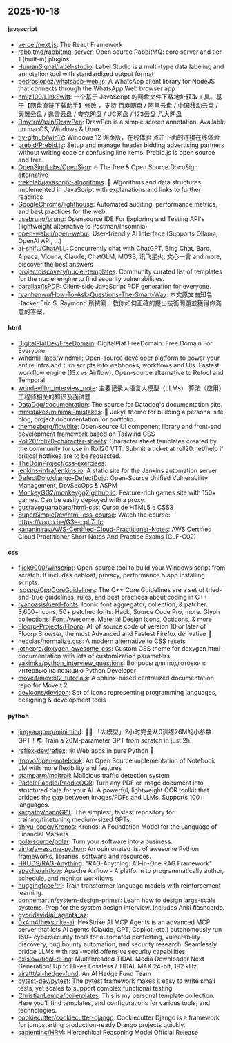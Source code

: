 ## 2025-10-18

#### javascript
* [vercel/next.js](https://github.com/vercel/next.js): The React Framework
* [rabbitmq/rabbitmq-server](https://github.com/rabbitmq/rabbitmq-server): Open source RabbitMQ: core server and tier 1 (built-in) plugins
* [HumanSignal/label-studio](https://github.com/HumanSignal/label-studio): Label Studio is a multi-type data labeling and annotation tool with standardized output format
* [pedroslopez/whatsapp-web.js](https://github.com/pedroslopez/whatsapp-web.js): A WhatsApp client library for NodeJS that connects through the WhatsApp Web browser app
* [hmjz100/LinkSwift](https://github.com/hmjz100/LinkSwift): 一个基于 JavaScript 的网盘文件下载地址获取工具。基于【网盘直链下载助手】修改 ，支持 百度网盘 / 阿里云盘 / 中国移动云盘 / 天翼云盘 / 迅雷云盘 / 夸克网盘 / UC网盘 / 123云盘 八大网盘
* [DmytroVasin/DrawPen](https://github.com/DmytroVasin/DrawPen): DrawPen is a simple screen annotation. Available on macOS, Windows & Linux.
* [tjy-gitnub/win12](https://github.com/tjy-gitnub/win12): Windows 12 网页版，在线体验 点击下面的链接在线体验
* [prebid/Prebid.js](https://github.com/prebid/Prebid.js): Setup and manage header bidding advertising partners without writing code or confusing line items. Prebid.js is open source and free.
* [OpenSignLabs/OpenSign](https://github.com/OpenSignLabs/OpenSign): 🔥 The free & Open Source DocuSign alternative
* [trekhleb/javascript-algorithms](https://github.com/trekhleb/javascript-algorithms): 📝 Algorithms and data structures implemented in JavaScript with explanations and links to further readings
* [GoogleChrome/lighthouse](https://github.com/GoogleChrome/lighthouse): Automated auditing, performance metrics, and best practices for the web.
* [usebruno/bruno](https://github.com/usebruno/bruno): Opensource IDE For Exploring and Testing API's (lightweight alternative to Postman/Insomnia)
* [open-webui/open-webui](https://github.com/open-webui/open-webui): User-friendly AI Interface (Supports Ollama, OpenAI API, ...)
* [ai-shifu/ChatALL](https://github.com/ai-shifu/ChatALL): Concurrently chat with ChatGPT, Bing Chat, Bard, Alpaca, Vicuna, Claude, ChatGLM, MOSS, 讯飞星火, 文心一言 and more, discover the best answers
* [projectdiscovery/nuclei-templates](https://github.com/projectdiscovery/nuclei-templates): Community curated list of templates for the nuclei engine to find security vulnerabilities.
* [parallax/jsPDF](https://github.com/parallax/jsPDF): Client-side JavaScript PDF generation for everyone.
* [ryanhanwu/How-To-Ask-Questions-The-Smart-Way](https://github.com/ryanhanwu/How-To-Ask-Questions-The-Smart-Way): 本文原文由知名 Hacker Eric S. Raymond 所撰寫，教你如何正確的提出技術問題並獲得你滿意的答案。

#### html
* [DigitalPlatDev/FreeDomain](https://github.com/DigitalPlatDev/FreeDomain): DigitalPlat FreeDomain: Free Domain For Everyone
* [windmill-labs/windmill](https://github.com/windmill-labs/windmill): Open-source developer platform to power your entire infra and turn scripts into webhooks, workflows and UIs. Fastest workflow engine (13x vs Airflow). Open-source alternative to Retool and Temporal.
* [wdndev/llm_interview_note](https://github.com/wdndev/llm_interview_note): 主要记录大语言大模型（LLMs） 算法（应用）工程师相关的知识及面试题
* [DataDog/documentation](https://github.com/DataDog/documentation): The source for Datadog's documentation site.
* [mmistakes/minimal-mistakes](https://github.com/mmistakes/minimal-mistakes): 📐 Jekyll theme for building a personal site, blog, project documentation, or portfolio.
* [themesberg/flowbite](https://github.com/themesberg/flowbite): Open-source UI component library and front-end development framework based on Tailwind CSS
* [Roll20/roll20-character-sheets](https://github.com/Roll20/roll20-character-sheets): Character sheet templates created by the community for use in Roll20 VTT. Submit a ticket at roll20.net/help if critical hotfixes are to be requested.
* [TheOdinProject/css-exercises](https://github.com/TheOdinProject/css-exercises): 
* [jenkins-infra/jenkins.io](https://github.com/jenkins-infra/jenkins.io): A static site for the Jenkins automation server
* [DefectDojo/django-DefectDojo](https://github.com/DefectDojo/django-DefectDojo): Open-Source Unified Vulnerability Management, DevSecOps & ASPM
* [MonkeyGG2/monkeygg2.github.io](https://github.com/MonkeyGG2/monkeygg2.github.io): Feature-rich games site with 150+ games. Can be easily deployed with a proxy.
* [gustavoguanabara/html-css](https://github.com/gustavoguanabara/html-css): Curso de HTML5 e CSS3
* [SuperSimpleDev/html-css-course](https://github.com/SuperSimpleDev/html-css-course): Watch the course: https://youtu.be/G3e-cpL7ofc
* [kananinirav/AWS-Certified-Cloud-Practitioner-Notes](https://github.com/kananinirav/AWS-Certified-Cloud-Practitioner-Notes): AWS Certified Cloud Practitioner Short Notes And Practice Exams (CLF-C02)

#### css
* [flick9000/winscript](https://github.com/flick9000/winscript): Open-source tool to build your Windows script from scratch. It includes debloat, privacy, performance & app installing scripts.
* [isocpp/CppCoreGuidelines](https://github.com/isocpp/CppCoreGuidelines): The C++ Core Guidelines are a set of tried-and-true guidelines, rules, and best practices about coding in C++
* [ryanoasis/nerd-fonts](https://github.com/ryanoasis/nerd-fonts): Iconic font aggregator, collection, & patcher. 3,600+ icons, 50+ patched fonts: Hack, Source Code Pro, more. Glyph collections: Font Awesome, Material Design Icons, Octicons, & more
* [Floorp-Projects/Floorp](https://github.com/Floorp-Projects/Floorp): All of source code of version 10 or later of Floorp Browser, the most Advanced and Fastest Firefox derivative 🦊
* [necolas/normalize.css](https://github.com/necolas/normalize.css): A modern alternative to CSS resets
* [jothepro/doxygen-awesome-css](https://github.com/jothepro/doxygen-awesome-css): Custom CSS theme for doxygen html-documentation with lots of customization parameters.
* [yakimka/python_interview_questions](https://github.com/yakimka/python_interview_questions): Вопросы для подготовки к интервью на позицию Python Developer
* [moveit/moveit2_tutorials](https://github.com/moveit/moveit2_tutorials): A sphinx-based centralized documentation repo for MoveIt 2
* [devicons/devicon](https://github.com/devicons/devicon): Set of icons representing programming languages, designing & development tools

#### python
* [jingyaogong/minimind](https://github.com/jingyaogong/minimind): 🚀🚀 「大模型」2小时完全从0训练26M的小参数GPT！🌏 Train a 26M-parameter GPT from scratch in just 2h!
* [reflex-dev/reflex](https://github.com/reflex-dev/reflex): 🕸️ Web apps in pure Python 🐍
* [lfnovo/open-notebook](https://github.com/lfnovo/open-notebook): An Open Source implementation of Notebook LM with more flexibility and features
* [stamparm/maltrail](https://github.com/stamparm/maltrail): Malicious traffic detection system
* [PaddlePaddle/PaddleOCR](https://github.com/PaddlePaddle/PaddleOCR): Turn any PDF or image document into structured data for your AI. A powerful, lightweight OCR toolkit that bridges the gap between images/PDFs and LLMs. Supports 100+ languages.
* [karpathy/nanoGPT](https://github.com/karpathy/nanoGPT): The simplest, fastest repository for training/finetuning medium-sized GPTs.
* [shiyu-coder/Kronos](https://github.com/shiyu-coder/Kronos): Kronos: A Foundation Model for the Language of Financial Markets
* [polarsource/polar](https://github.com/polarsource/polar): Turn your software into a business.
* [vinta/awesome-python](https://github.com/vinta/awesome-python): An opinionated list of awesome Python frameworks, libraries, software and resources.
* [HKUDS/RAG-Anything](https://github.com/HKUDS/RAG-Anything): "RAG-Anything: All-in-One RAG Framework"
* [apache/airflow](https://github.com/apache/airflow): Apache Airflow - A platform to programmatically author, schedule, and monitor workflows
* [huggingface/trl](https://github.com/huggingface/trl): Train transformer language models with reinforcement learning.
* [donnemartin/system-design-primer](https://github.com/donnemartin/system-design-primer): Learn how to design large-scale systems. Prep for the system design interview. Includes Anki flashcards.
* [gyoridavid/ai_agents_az](https://github.com/gyoridavid/ai_agents_az): 
* [0x4m4/hexstrike-ai](https://github.com/0x4m4/hexstrike-ai): HexStrike AI MCP Agents is an advanced MCP server that lets AI agents (Claude, GPT, Copilot, etc.) autonomously run 150+ cybersecurity tools for automated pentesting, vulnerability discovery, bug bounty automation, and security research. Seamlessly bridge LLMs with real-world offensive security capabilities.
* [exislow/tidal-dl-ng](https://github.com/exislow/tidal-dl-ng): Multithreaded TIDAL Media Downloader Next Generation! Up to HiRes Lossless / TIDAL MAX 24-bit, 192 kHz.
* [virattt/ai-hedge-fund](https://github.com/virattt/ai-hedge-fund): An AI Hedge Fund Team
* [pytest-dev/pytest](https://github.com/pytest-dev/pytest): The pytest framework makes it easy to write small tests, yet scales to support complex functional testing
* [ChristianLempa/boilerplates](https://github.com/ChristianLempa/boilerplates): This is my personal template collection. Here you'll find templates, and configurations for various tools, and technologies.
* [cookiecutter/cookiecutter-django](https://github.com/cookiecutter/cookiecutter-django): Cookiecutter Django is a framework for jumpstarting production-ready Django projects quickly.
* [sapientinc/HRM](https://github.com/sapientinc/HRM): Hierarchical Reasoning Model Official Release
